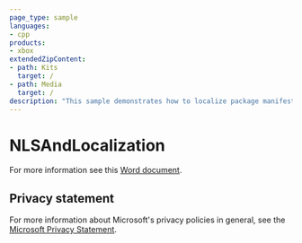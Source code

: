 ```yaml
---
page_type: sample
languages:
- cpp
products:
- xbox
extendedZipContent:
- path: Kits
  target: /
- path: Media
  target: /
description: "This sample demonstrates how to localize package manifest as well as in-title resources. It also demonstrate usage of the NLS APIs on Xbox One."
---
```


# NLSAndLocalization

For more information see this [Word document](https://github.com/microsoft/Xbox-ATG-Samples/blob/master/XDKSamples/System/NLSAndLocalization/Readme.docx).

## Privacy statement

For more information about Microsoft's privacy policies in general, see the [Microsoft Privacy Statement](https://privacy.microsoft.com/privacystatement/).
